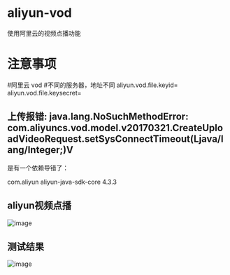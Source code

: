 # aliyun-vod
使用阿里云的视频点播功能

# 注意事项
#阿里云 vod
#不同的服务器，地址不同
aliyun.vod.file.keyid= 
aliyun.vod.file.keysecret=

## 上传报错:  java.lang.NoSuchMethodError: com.aliyuncs.vod.model.v20170321.CreateUploadVideoRequest.setSysConnectTimeout(Ljava/lang/Integer;)V
是有一个依赖导错了：

<dependency>
    <groupId>com.aliyun</groupId>
    <artifactId>aliyun-java-sdk-core</artifactId>
    <version>4.3.3</version>
</dependency>

## aliyun视频点播
![image](https://github.com/wangzhan6666/image/blob/master/aliyun-vod/%E9%98%BF%E9%87%8C%E4%BA%91%E8%A7%86%E9%A2%91%E7%82%B9%E6%92%AD.png)

## 测试结果
![image](https://github.com/wangzhan6666/image/blob/master/aliyun-vod/%E7%BB%93%E6%9E%9C.png)
